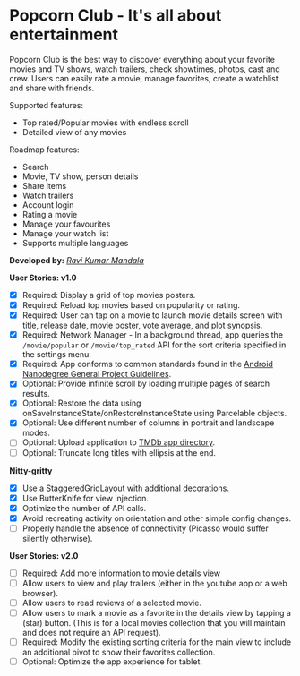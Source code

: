 # Popcorn Club - It's all about entertainment

Popcorn Club is the best way to discover everything about your favorite movies and TV shows, watch trailers, check showtimes, photos, cast and crew. Users can easily rate a movie, manage favorites, create a watchlist and share with friends.

Supported features:
* Top rated/Popular movies with endless scroll
* Detailed view of any movies

Roadmap features:
* Search
* Movie, TV show, person details
* Share items
* Watch trailers
* Account login
* Rating a movie
* Manage your favourites
* Manage your watch list
* Supports multiple languages

**Developed by:** [_Ravi Kumar Mandala_](https://github.com/ravimandala)

**User Stories: v1.0**
* [x] Required: Display a grid of top movies posters.
* [x] Required: Reload top movies based on popularity or rating.
* [x] Required: User can tap on a movie to launch movie details screen with title, release date, movie poster, vote average, and plot synopsis.
* [x] Required: Network Manager - In a background thread, app queries the `/movie/popular` or `/movie/top_rated` API for the sort criteria specified in the settings menu.
* [x] Required: App conforms to common standards found in the [Android Nanodegree General Project Guidelines](http://udacity.github.io/android-nanodegree-guidelines/core.html).
* [x] Optional: Provide infinite scroll by loading multiple pages of search results.
* [x] Optional: Restore the data using onSaveInstanceState/onRestoreInstanceState using Parcelable objects.
* [x] Optional: Use different number of columns in portrait and landscape modes.
* [ ] Optional: Upload application to [TMDb app directory](https://www.themoviedb.org/account/ravimandala/api/directory).
* [ ] Optional: Truncate long titles with ellipsis at the end.

**Nitty-gritty**
* [x] Use a StaggeredGridLayout with additional decorations.
* [x] Use ButterKnife for view injection.
* [x] Optimize the number of API calls.
* [x] Avoid recreating activity on orientation and other simple config changes.
* [ ] Properly handle the absence of connectivity (Picasso would suffer silently otherwise).

**User Stories: v2.0**
* [ ] Required: Add more information to movie details view
 * [ ] Allow users to view and play trailers (either in the youtube app or a web browser).
 * [ ] Allow users to read reviews of a selected movie.
 * [ ] Allow users to mark a movie as a favorite in the details view by tapping a (star) button. (This is for a local movies collection that you will maintain and does not require an API request).
* [ ] Required: Modify the existing sorting criteria for the main view to include an additional pivot to show their favorites collection.
* [ ] Optional: Optimize the app experience for tablet.